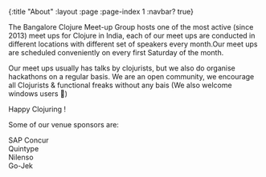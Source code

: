 {:title "About"
 :layout :page
 :page-index 1
 :navbar? true}

The Bangalore Clojure Meet-up Group hosts one of the most active (since 2013) meet ups for Clojure in India, each of our meet ups are conducted in different locations with different set of speakers every month.Our meet ups are scheduled conveniently on every first Saturday of the month.

Our meet ups usually has talks by clojurists, but we also do organise hackathons on a regular basis. We are an open community, we encourage all Clojurists & functional freaks without any bais (We also welcome windows users 🙂)

Happy Clojuring !

Some of our venue sponsors are:

SAP Concur  
Quintype  
Nilenso  
Go-Jek
